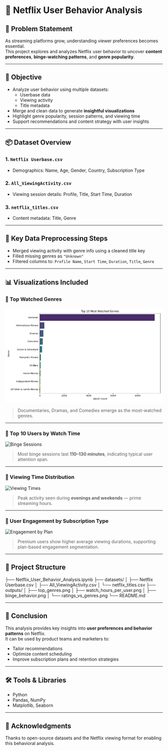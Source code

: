 # 🍿 Netflix User Behavior Analysis

## 📌 Problem Statement

As streaming platforms grow, understanding viewer preferences becomes essential.  
This project explores and analyzes Netflix user behavior to uncover **content preferences**, **binge-watching patterns**, and **genre popularity**.

---

## 🎯 Objective

- Analyze user behavior using multiple datasets:
  - Userbase data
  - Viewing activity
  - Title metadata
- Merge and clean data to generate **insightful visualizations**
- Highlight genre popularity, session patterns, and viewing time
- Support recommendations and content strategy with user insights

---

## 📦 Dataset Overview

### 1. `Netflix Userbase.csv`
- Demographics: Name, Age, Gender, Country, Subscription Type

### 2. `All_ViewingActivity.csv`
- Viewing session details: Profile, Title, Start Time, Duration

### 3. `netflix_titles.csv`
- Content metadata: Title, Genre

---

## 🔧 Key Data Preprocessing Steps

- Merged viewing activity with genre info using a cleaned title key
- Filled missing genres as `"Unknown"`
- Filtered columns to: `Profile Name`, `Start Time`, `Duration`, `Title`, `Genre`

---

## 📊 Visualizations Included

### 🔹 Top Watched Genres
![Top Genres](https://github.com/LAXMAN7795/Netflix-User-Behavior-Analysis/blob/6279baaa14f62d2e7e14df7eae68bf76b29bbab9/output/top_genres.png)

> Documentaries, Dramas, and Comedies emerge as the most-watched genres.

---

### 🔹 Top 10 Users by Watch Time
![Binge Sessions](outputs/binge_distribution.png)

> Most binge sessions last **110–130 minutes**, indicating typical user attention span.

---

### 🔹 Viewing Time Distribution
![Viewing Times](outputs/viewing_time_distribution.png)

> Peak activity seen during **evenings and weekends** — prime streaming hours.

---

### 🔹 User Engagement by Subscription Type
![Engagement by Plan](outputs/subscription_engagement.png)

> Premium users show higher average viewing durations, supporting plan-based engagement segmentation.

---

## 📁 Project Structure

├── Netflix_User_Behavior_Analysis.ipynb
├── datasets/
│ ├── Netflix Userbase.csv
│ ├── All_ViewingActivity.csv
│ └── netflix_titles.csv
├── outputs/
│ ├── top_genres.png
│ ├── watch_hours_per_user.png
│ ├── binge_behavior.png
│ └── ratings_vs_genres.png
└── README.md

---
## 🧠 Conclusion

This analysis provides key insights into **user preferences and behavior patterns** on Netflix.  
It can be used by product teams and marketers to:
- Tailor recommendations
- Optimize content scheduling
- Improve subscription plans and retention strategies

---

## 🛠️ Tools & Libraries

- Python
- Pandas, NumPy
- Matplotlib, Seaborn

---
## 🙌 Acknowledgments

Thanks to open-source datasets and the Netflix viewing format for enabling this behavioral analysis.
